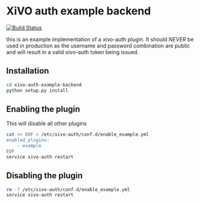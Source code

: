 # XiVO auth example backend

[![Build Status](https://travis-ci.org/wazo-pbx/xivo-auth-example-backend.svg)](https://travis-ci.org/wazo-pbx/xivo-auth-example-backend)

this is an example implementation of a xivo-auth plugin. It should _NEVER_ be used in production
as the username and password combination are public and will result in a valid xivo-auth token
being issued.

## Installation

```sh
cd xivo-auth-example-backend
python setup.py install
```

## Enabling the plugin

This will disable all other plugins

```sh
cat << EOF > /etc/xivo-auth/conf.d/enable_example.yml
enabled_plugins:
    - example
EOF
service xivo-auth restart
```

## Disabling the plugin

```sh
rm -f /etc/xivo-auth/conf.d/enable_example.yml
service xivo-auth restart
```

